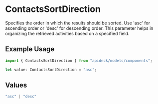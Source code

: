 # ContactsSortDirection

Specifies the order in which the results should be sorted. Use 'asc' for ascending order or 'desc' for descending order. This parameter helps in organizing the retrieved activities based on a specified field.

## Example Usage

```typescript
import { ContactsSortDirection } from "apideck/models/components";

let value: ContactsSortDirection = "asc";
```

## Values

```typescript
"asc" | "desc"
```